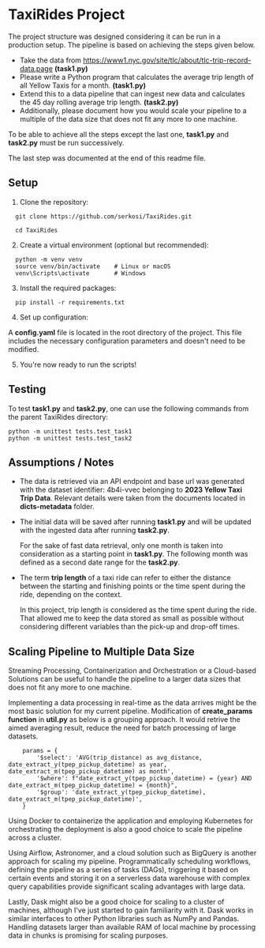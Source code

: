 # TaxiRides Project
The project structure was designed considering it can be run in a production setup. The pipeline is based on achieving the steps given below.
- Take the data from https://www1.nyc.gov/site/tlc/about/tlc-trip-record-data.page <strong>(task1.py)</strong>
- Please write a Python program that calculates the average trip length of all Yellow Taxis for a month. <strong>(task1.py)</strong>
- Extend this to a data pipeline that can ingest new data and calculates the 45 day rolling average trip length. <strong>(task2.py)</strong>
- Additionally, please document how you would scale your pipeline to a multiple of the data size that does not fit any more to one machine.

To be able to achieve all the steps except the last one, <strong>task1.py</strong> and <strong>task2.py</strong> must be run successively. 

The last step was documented at the end of this readme file.

## Setup
1. Clone the repository:
  ```
    git clone https://github.com/serkosi/TaxiRides.git 

    cd TaxiRides
  ```

2. Create a virtual environment (optional but recommended):
  ```
    python -m venv venv
    source venv/bin/activate    # Linux or macOS
    venv\Scripts\activate       # Windows
  ```
3. Install the required packages:
  ```
    pip install -r requirements.txt
  ```

4. Set up configuration:

A <strong>config.yaml</strong> file is located in the root directory of the project. This file includes the necessary configuration parameters and doesn't need to be modified.

5. You're now ready to run the scripts!

## Testing
To test <strong>task1.py</strong> and <strong>task2.py</strong>, one can use the following commands from the parent TaxiRides directory:
  ```
python -m unittest tests.test_task1
python -m unittest tests.test_task2
  ```
## Assumptions / Notes
* The data is retrieved via an API endpoint and base url was generated with the dataset identifier: 4b4i-vvec belonging to <strong>2023 Yellow Taxi Trip Data</strong>. Relevant details were taken from the documents located in <strong>dicts-metadata</strong> folder.
* The initial data will be saved after running <strong>task1.py</strong> and will be updated with the ingested data after running <strong>task2.py</strong>.
    
    For the sake of fast data retrieval, only one month is taken into consideration as a starting point in <strong>task1.py</strong>. The following month was defined as a second date range for the <strong>task2.py</strong>.
* The term <strong>trip length</strong> of a taxi ride can refer to either the distance between the starting and finishing points or the time spent during the ride, depending on the context.

    In this project, trip length is considered as the time spent during the ride. That allowed me to keep the data stored as small as possible without considering different variables than the pick-up and drop-off times.

## Scaling Pipeline to Multiple Data Size
Streaming Processing, Containerization and Orchestration or a Cloud-based Solutions can be useful to handle the pipeline to a larger data sizes that does not fit any more to one machine.

Implementing a data processing in real-time as the data arrives might be the most basic solution for my current pipeline. Modification of <strong>create_params function</strong> in <strong>util.py</strong> as below is a grouping approach. It would retrive the aimed averaging result, reduce the need for batch processing of large datasets.
```
    params = {
        '$select': 'AVG(trip_distance) as avg_distance, date_extract_y(tpep_pickup_datetime) as year, date_extract_m(tpep_pickup_datetime) as month',
        '$where': f"date_extract_y(tpep_pickup_datetime) = {year} AND date_extract_m(tpep_pickup_datetime) = {month}",
        '$group': 'date_extract_y(tpep_pickup_datetime), date_extract_m(tpep_pickup_datetime)',
    }
```
Using Docker to containerize the application and employing Kubernetes for orchestrating the deployment is also a good choice to scale the pipeline across a cluster.

Using Airflow, Astronomer, and a cloud solution such as BigQuery is another approach for scaling my pipeline. Programmatically scheduling workflows, defining the pipeline as a series of tasks (DAGs), triggering it based on certain events and storing it on a serverless data warehouse with complex query capabilities provide significant scaling advantages with large data.

Lastly, Dask might also be a good choice for scaling to a cluster of machines, although I've just started to gain familiarity with it. Dask works in similar interfaces to other Python libraries such as NumPy and Pandas. Handling datasets larger than available RAM of local machine by processing data in chunks is promising for scaling purposes.

